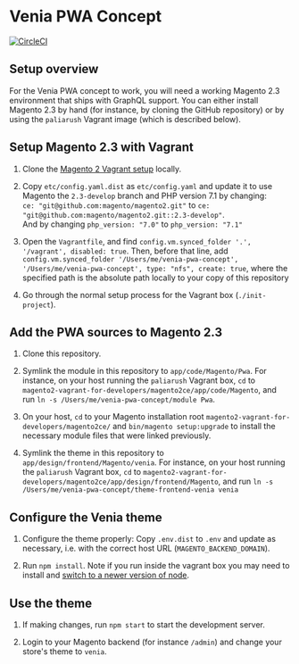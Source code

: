 # Venia PWA Concept

[![CircleCI](https://circleci.com/gh/magento-research/venia-pwa-concept.svg?style=svg&circle-token=8184a92e30a5842fbdafe7f2b86f49b794828f0d)](https://circleci.com/gh/magento-research/venia-pwa-concept)

## Setup overview
For the Venia PWA concept to work, you will need a working Magento 2.3 environment that ships with GraphQL support. You can either install Magento 2.3 by hand (for instance, by cloning the GitHub repository) or by using the `paliarush` Vagrant image (which is described below). 

## Setup Magento 2.3 with Vagrant
1. Clone the [Magento 2 Vagrant setup](https://github.com/paliarush/magento2-vagrant-for-developers) locally.

2. Copy `etc/config.yaml.dist` as `etc/config.yaml` and update it to use Magento the `2.3-develop` branch and PHP version 7.1  by changing:<br />
`ce: "git@github.com:magento/magento2.git"` to 
`ce: "git@github.com:magento/magento2.git::2.3-develop"`.<br />
And by changing `php_version: "7.0"` to `php_version: "7.1"`

3. Open the `Vagrantfile`, and find `config.vm.synced_folder '.', '/vagrant',
   disabled: true`. Then, before that line, add `config.vm.synced_folder
   '/Users/me/venia-pwa-concept', '/Users/me/venia-pwa-concept', type: "nfs",
   create: true`, where the specified path is the absolute path locally to your
   copy of this repository

4. Go through the normal setup process for the Vagrant box (`./init-project`).

## Add the PWA sources to Magento 2.3
1. Clone this repository.

2. Symlink the module in this repository to `app/code/Magento/Pwa`. For instance, on your host running the `paliarush` Vagrant box, `cd` to `magento2-vagrant-for-developers/magento2ce/app/code/Magento`, and run `ln -s /Users/me/venia-pwa-concept/module Pwa`.

3. On your host, `cd` to your Magento installation root `magento2-vagrant-for-developers/magento2ce/` and `bin/magento setup:upgrade` to install the necessary module files that were linked previously.

4. Symlink the theme in this repository to `app/design/frontend/Magento/venia`. For instance, on your host running the `paliarush` Vagrant box, `cd` to `magento2-vagrant-for-developers/magento2ce/app/design/frontend/Magento`, and run `ln -s /Users/me/venia-pwa-concept/theme-frontend-venia venia`

## Configure the Venia theme
1. Configure the theme properly: Copy `.env.dist` to `.env` and update as necessary, i.e. with the correct host URL (`MAGENTO_BACKEND_DOMAIN`).

2. Run `npm install`. Note if you run inside the vagrant box you may need to install and [switch to a newer version of node](https://github.com/paliarush/magento2-vagrant-for-developers#switch-nodejs-versions).

## Use the theme
1. If making changes, run `npm start` to start the development server.

2. Login to your Magento backend (for instance `/admin`) and change your store's theme to `venia`.
